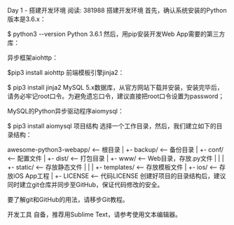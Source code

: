 Day 1 - 搭建开发环境
阅读: 381988
搭建开发环境
首先，确认系统安装的Python版本是3.6.x：

$ python3 --version
Python 3.6.1
然后，用pip安装开发Web App需要的第三方库：

异步框架aiohttp：

$pip3 install aiohttp
前端模板引擎jinja2：

$ pip3 install jinja2
MySQL 5.x数据库，从官方网站下载并安装，安装完毕后，请务必牢记root口令。为避免遗忘口令，建议直接把root口令设置为password；

MySQL的Python异步驱动程序aiomysql：

$ pip3 install aiomysql
项目结构
选择一个工作目录，然后，我们建立如下的目录结构：

awesome-python3-webapp/  <-- 根目录
|
+- backup/               <-- 备份目录
|
+- conf/                 <-- 配置文件
|
+- dist/                 <-- 打包目录
|
+- www/                  <-- Web目录，存放.py文件
|  |
|  +- static/            <-- 存放静态文件
|  |
|  +- templates/         <-- 存放模板文件
|
+- ios/                  <-- 存放iOS App工程
|
+- LICENSE               <-- 代码LICENSE
创建好项目的目录结构后，建议同时建立git仓库并同步至GitHub，保证代码修改的安全。

要了解git和GitHub的用法，请移步Git教程。

开发工具
自备，推荐用Sublime Text，请参考使用文本编辑器。